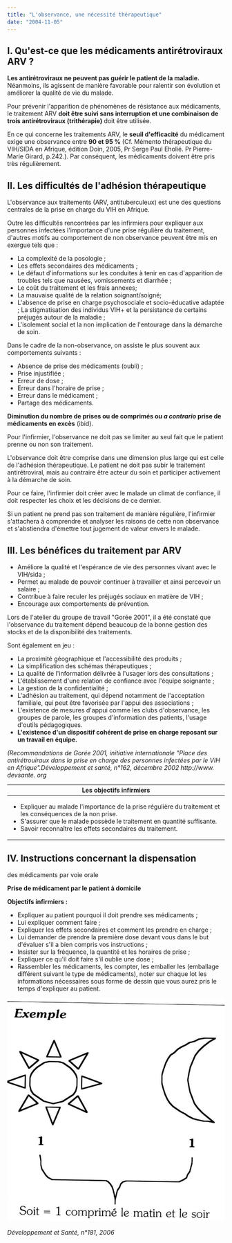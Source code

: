 ```yaml
---
title: "L'observance, une nécessité thérapeutique"
date: "2004-11-05"
---
```


## I. Qu'est-ce que les médicaments antirétroviraux ARV ?

**Les antirétroviraux ne peuvent pas guérir le patient de la maladie.** Néanmoins, ils agissent de manière favorable pour ralentir son évolution et améliorer la qualité de vie du malade.

Pour prévenir l'apparition de phénomènes de résistance aux médicaments, le traitement ARV **doit être suivi sans interruption et une combinaison de trois antirétroviraux (trithérapie)** doit être utilisée.

En ce qui concerne les traitements ARV, le **seuil d'efficacité** du médicament exige une observance entre **90 et 95 %** (Cf. Mémento thérapeutique du VIH/SIDA en Afrique, édition Doin, 2005, Pr Serge Paul Eholié. Pr Pierre-Marie Girard, p.242.). Par conséquent, les médicaments doivent être pris très régulièrement.

## II. Les difficultés de l'adhésion thérapeutique

L'observance aux traitements (ARV, antituberculeux) est une des questions centrales de la prise en charge du VIH en Afrique.

Outre les difficultés rencontrées par les infirmiers pour expliquer aux personnes infectées l'importance d'une prise régulière du traitement, d'autres motifs au comportement de non observance peuvent être mis en exergue tels que :

*   La complexité de la posologie ;
*   Les effets secondaires des médicaments ;
*   Le défaut d'informations sur les conduites à tenir en cas d'apparition de troubles tels que nausées, vomissements et diarrhée ;
*   Le coût du traitement et les frais annexes;
*   La mauvaise qualité de la relation soignant/soigné;
*   L'absence de prise en charge psychosociale et socio-éducative adaptée ; La stigmatisation des individus VIH+ et la persistance de certains préjugés autour de la maladie ;
*   L'isolement social et la non implication de l'entourage dans la démarche de soin.

Dans le cadre de la non-observance, on assiste le plus souvent aux comportements suivants :

*   Absence de prise des médicaments (oubli) ;
*   Prise injustifiée ;
*   Erreur de dose ;
*   Erreur dans l'horaire de prise ;
*   Erreur dans le médicament ;
*   Partage des médicaments.

**Diminution du nombre de prises ou de comprimés ou _a contrario_ prise de médicaments en excès** (ibid).

Pour l'infirmier, l'observance ne doit pas se limiter au seul fait que le patient prenne ou non son traitement.

L'observance doit être comprise dans une dimension plus large qui est celle de l'adhésion thérapeutique. Le patient ne doit pas subir le traitement antirétroviral, mais au contraire être acteur du soin et participer activement à la démarche de soin.

Pour ce faire, l'infirmier doit créer avec le malade un climat de confiance, il doit respecter les choix et les décisions de ce dernier.

Si un patient ne prend pas son traitement de manière régulière, l'infirmier s'attachera à comprendre et analyser les raisons de cette non observance et s'abstiendra d'émettre tout jugement de valeur envers le malade.

## III. Les bénéfices du traitement par ARV

*   Améliore la qualité et l'espérance de vie des personnes vivant avec le VIH/sida ;
*   Permet au malade de pouvoir continuer à travailler et ainsi percevoir un salaire ;
*   Contribue à faire reculer les préjugés sociaux en matière de VIH ;
*   Encourage aux comportements de prévention.

Lors de l'atelier du groupe de travail "Gorée 2001", il a été constaté que l'observance du traitement dépend beaucoup de la bonne gestion des stocks et de la disponibilité des traitements.

Sont également en jeu :

*   La proximité géographique et l'accessibilité des produits ;
*   La simplification des schémas thérapeutiques ;
*   La qualité de l'information délivrée à l'usager lors des consultations ;
*   L'établissement d'une relation de confiance avec l'équipe soignante ;
*   La gestion de la confidentialité ;
*   L'adhésion au traitement, qui dépend notamment de l'acceptation familiale, qui peut être favorisée par l'appui des associations ;
*   L'existence de mesures d'appui comme les clubs d'observance, les groupes de parole, les groupes d'information des patients, l'usage d'outils pédagogiques.
*   **L'existence d'un dispositif cohérent de prise en charge reposant sur un travail en équipe.**

_(Recommandations de Gorée 2001, initiative internationale "Place des antirétrouiraux dans la prise en charge des personnes infectées par le VIH en Afrique".Développement et santé, n°162, décembre 2002 http://www. devsante. org_

<table>

<thead>

<tr>

<th scope="col">Les objectifs infirmiers</th>

</tr>

</thead>

<tbody>

<tr>

<td><ul><li>Expliquer au malade l'importance de la prise régulière du traitement et les conséquences de la non prise.</li><li>S'assurer que le malade possède le traitement en quantité suffisante.</li><li>Savoir reconnaître les effets secondaires du traitement.</li></ul></td>

</tr>

</tbody>

</table>

## IV. Instructions concernant la dispensation  
des médicaments par voie orale

**Prise de médicament par le patient à domicile**

**Objectifs infirmiers :**

*   Expliquer au patient pourquoi il doit prendre ses médicaments ;
*   Lui expliquer comment faire ;
*   Expliquer les effets secondaires et comment les prendre en charge ;
*   Lui demander de prendre la première dose devant vous dans le but d'évaluer s'il a bien compris vos instructions ;
*   Insister sur la fréquence, la quantité et les horaires de prise ;
*   Expliquer ce qu'il doit faire s'il oublie une dose ;
*   Rassembler les médicaments, les compter, les emballer les (emballage différent suivant le type de médicaments), noter sur chaque lot les informations nécessaires sous forme de dessin que vous aurez pris le temps d'expliquer au patient.

![](i170-1.jpg)


_Développement et Santé, n°181, 2006_
